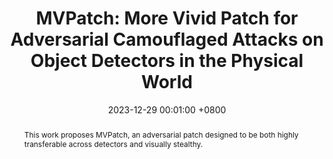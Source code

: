 ---
title:          "MVPatch: More Vivid Patch for Adversarial Camouflaged Attacks on Object Detectors in the Physical World"
date:           2023-12-29 00:01:00 +0800
selected:       true
# pub:            "arXiv"
# pub_pre:        "Submitted to "
pub_post:       'Under review.'
pub_date:       "2023"
abstract: >-
  This work proposes MVPatch, an adversarial patch designed to be both highly transferable across detectors and visually stealthy.
cover:          /assets/images/covers/M1_fig.png
authors:
- Zheng Zhou
- Hongbo Zhao
- Ju Liu
- Qiaosheng Zhang
- Liwei Geng
- Shuchang Lyu
- Wenquan Feng
links:
  Project Page: https://scholar.google.com/citations?view_op=view_citation&hl=en&user=L5o4LTcAAAAJ&citation_for_view=L5o4LTcAAAAJ:9yKSN-GCB0IC
  Paper: https://arxiv.org/pdf/2312.17431
---